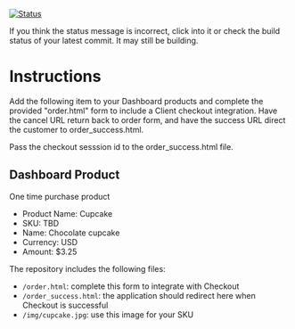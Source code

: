 [![Status](https://img.shields.io/badge/status-BUILDING%20COMMIT:%20e59a162da506523a214b9ded4d68aead3a665683-yellow.svg)](https://github.com/crowdbotics-challenges/bakery_scaffold_qHIPo4ZoQ5OMeILx/commit/e59a162da506523a214b9ded4d68aead3a665683)


If you think the status message is incorrect, click into it or check the build status of your latest commit. It may still be building.

# Instructions 

Add the following item to your Dashboard products and complete the provided "order.html" form to include a Client checkout integration. Have the cancel URL return back to order form, and have the success URL direct the customer to order_success.html. 

Pass the checkout sesssion id to the order_success.html file.

## Dashboard Product
One time purchase product
* Product Name: Cupcake
* SKU: TBD
* Name: Chocolate cupcake
* Currency: USD
* Amount: $3.25

The repository includes the following files:
* `/order.html`: complete this form to integrate with Checkout
* `/order_success.html`: the application should redirect here when Checkout is successful
* `/img/cupcake.jpg`: use this image for your SKU
